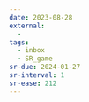 ```yaml
---
date: 2023-08-28
external:
  -
tags:
  - inbox
  - SR_game
sr-due: 2024-01-27
sr-interval: 1
sr-ease: 212
---
```


